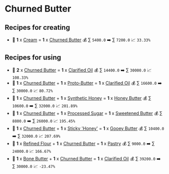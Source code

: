 # Churned Butter

## Recipes for creating

* 🍳 **1** x [Cream](<Cream.md>) = **1** x [Churned Butter](<Churned Butter.md>) 💰 ∑ `5400.0` ➡️ ∑ `7200.0` 📈 `33.33%`


## Recipes for using

* 🍳 **2** x [Churned Butter](<Churned Butter.md>) = **1** x [Clarified Oil](<Clarified Oil.md>) 💰 ∑ `14400.0` ➡️ ∑ `30000.0` 📈 `108.33%`
* 🍳 **1** x [Churned Butter](<Churned Butter.md>) + **1** x [Proto-Butter](<Proto-Butter.md>) = **1** x [Clarified Oil](<Clarified Oil.md>) 💰 ∑ `16600.0` ➡️ ∑ `30000.0` 📈 `80.72%`
* 🍳 **1** x [Churned Butter](<Churned Butter.md>) + **1** x [Synthetic Honey](<Synthetic Honey.md>) = **1** x [Honey Butter](<Honey Butter.md>) 💰 ∑ `10600.0` ➡️ ∑ `32000.0` 📈 `201.89%`
* 🍳 **1** x [Churned Butter](<Churned Butter.md>) + **1** x [Processed Sugar](<Processed Sugar.md>) = **1** x [Sweetened Butter](<Sweetened Butter.md>) 💰 ∑ `8800.0` ➡️ ∑ `26000.0` 📈 `195.45%`
* 🍳 **1** x [Churned Butter](<Churned Butter.md>) + **1** x [Sticky 'Honey'](<Sticky 'Honey'.md>) = **1** x [Gooey Butter](<Gooey Butter.md>) 💰 ∑ `10400.0` ➡️ ∑ `32000.0` 📈 `207.69%`
* 🍳 **1** x [Refined Flour](<Refined Flour.md>) + **1** x [Churned Butter](<Churned Butter.md>) = **1** x [Pastry](<Pastry.md>) 💰 ∑ `9000.0` ➡️ ∑ `24000.0` 📈 `166.67%`
* 🍳 **1** x [Bone Butter](<Bone Butter.md>) + **1** x [Churned Butter](<Churned Butter.md>) = **1** x [Clarified Oil](<Clarified Oil.md>) 💰 ∑ `39200.0` ➡️ ∑ `30000.0` 📈 `-23.47%`
